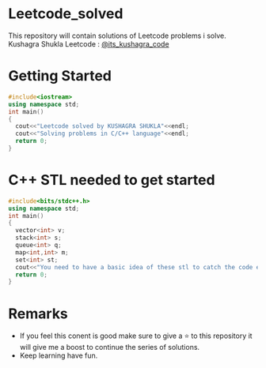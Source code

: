 # Leetcode_solved
This repository will contain solutions of Leetcode problems i solve.
<br>
Kushagra Shukla Leetcode : <a href="https://leetcode.com/its_kushagra_code/">@its_kushagra_code</a><br>
# Getting Started
```C++
#include<iostream>
using namespace std;
int main()
{
  cout<<"Leetcode solved by KUSHAGRA SHUKLA"<<endl;
  cout<<"Solving problems in C/C++ language"<<endl;
  return 0;
}
```
# C++ STL needed to get started
```C++
#include<bits/stdc++.h>
using namespace std;
int main()
{
  vector<int> v;
  stack<int> s;
  queue<int> q;
  map<int,int> m;
  set<int> st;
  cout<<"You need to have a basic idea of these stl to catch the code easily"<<endl;
  return 0;
}
```
# Remarks
- If you feel this conent is good make sure to give a ⭐ to this repository it will give me a boost to continue the series of solutions.
- Keep learning have fun.
